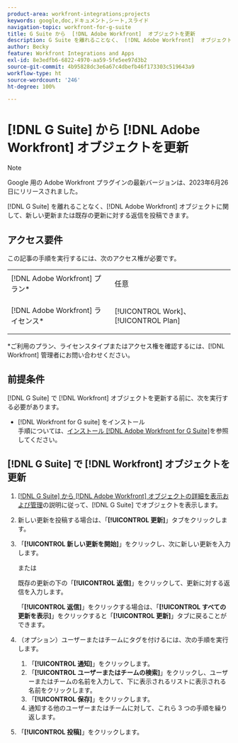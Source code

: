 ```yaml
---
product-area: workfront-integrations;projects
keywords: google,doc,ドキュメント,シート,スライド
navigation-topic: workfront-for-g-suite
title: G Suite から  [!DNL Adobe Workfront]  オブジェクトを更新
description: G Suite を離れることなく、 [!DNL Adobe Workfront]  オブジェクトに関して、新しい更新または既存の更新に対する返信を投稿できます。
author: Becky
feature: Workfront Integrations and Apps
exl-id: 8e3edfb6-6822-4970-aa59-5fe5ee97d3b2
source-git-commit: 4b95828dc3e6a67c4dbefb46f173303c519643a9
workflow-type: ht
source-wordcount: '246'
ht-degree: 100%

---
```


# [!DNL G Suite] から [!DNL Adobe Workfront] オブジェクトを更新

>[!NOTE]
>
>Google 用の Adobe Workfront プラグインの最新バージョンは、2023年6月26日にリリースされました。

[!DNL G Suite] を離れることなく、[!DNL Adobe Workfront] オブジェクトに関して、新しい更新または既存の更新に対する返信を投稿できます。

## アクセス要件

この記事の手順を実行するには、次のアクセス権が必要です。

<table style="table-layout:auto"> 
 <col> 
 <col> 
 <tbody> 
  <tr> 
   <td role="rowheader">[!DNL Adobe Workfront] プラン*</td> 
   <td> <p>任意</p> </td> 
  </tr> 
  <tr> 
   <td role="rowheader">[!DNL Adobe Workfront] ライセンス*</td> 
   <td> <p>[!UICONTROL Work]、[!UICONTROL Plan]</p> </td> 
  </tr>  </tbody> 
</table>

&#42;ご利用のプラン、ライセンスタイプまたはアクセス権を確認するには、[!DNL Workfront] 管理者にお問い合わせください。

## 前提条件

[!DNL G Suite] で [!DNL Workfront] オブジェクトを更新する前に、次を実行する必要があります。

* [!DNL Workfront for G suite] をインストール\
   手順については、[インストール [!DNL Adobe Workfront for G Suite]](../../workfront-integrations-and-apps/workfront-for-g-suite/install-workfront-for-gsuite.md)を参照してください。

## [!DNL G Suite] で [!DNL Workfront] オブジェクトを更新

1. [[!DNL G Suite] から  [!DNL Adobe Workfront]  オブジェクトの詳細を表示および管理](../../workfront-integrations-and-apps/workfront-for-g-suite/view-manage-work-item-details-in-gsuite.md)の説明に従って、[!DNL G Suite] でオブジェクトを表示します。

1. 新しい更新を投稿する場合は、「**[!UICONTROL 更新]**」タブをクリックします。
1. 「**[!UICONTROL 新しい更新を開始]**」をクリックし、次に新しい更新を入力します。

   または

   既存の更新の下の「**[!UICONTROL 返信]**」をクリックして、更新に対する返信を入力します。

   「**[!UICONTROL 返信]**」をクリックする場合は、「**[!UICONTROL すべての更新を表示]**」をクリックすると「**[!UICONTROL 更新]**」タブに戻ることができます。

1. （オプション）ユーザーまたはチームにタグを付けるには、次の手順を実行します。

   1. 「**[!UICONTROL 通知]**」をクリックします。
   1. 「**[!UICONTROL ユーザーまたはチームの検索]**」をクリックし、ユーザーまたはチームの名前を入力して、下に表示されるリストに表示される名前をクリックします。
   1. 「**[!UICONTROL 保存]**」をクリックします。
   1. 通知する他のユーザーまたはチームに対して、これら 3 つの手順を繰り返します。

1. 「**[!UICONTROL 投稿]**」をクリックします。
